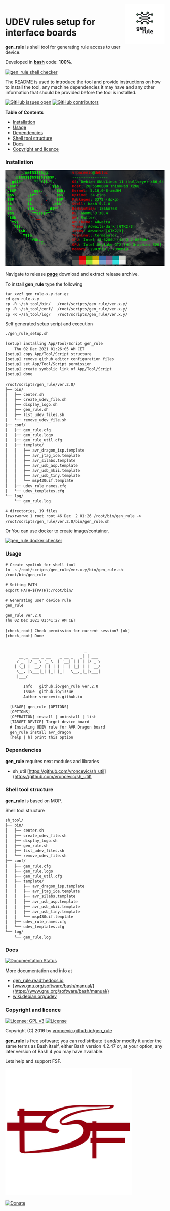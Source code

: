 <img align="right" src="https://raw.githubusercontent.com/vroncevic/gen_rule/dev/docs/gen_rule_logo.png" width="25%">

# UDEV rules setup for interface boards

**gen_rule** is shell tool for generating rule access to user device.

Developed in **[bash](https://en.wikipedia.org/wiki/Bash_(Unix_shell))** code: **100%**.

[![gen_rule shell checker](https://github.com/vroncevic/gen_rule/workflows/gen_rule%20shell%20checker/badge.svg)](https://github.com/vroncevic/gen_rule/actions?query=workflow%3A%22gen_rule+shell+checker%22)

The README is used to introduce the tool and provide instructions on
how to install the tool, any machine dependencies it may have and any
other information that should be provided before the tool is installed.

[![GitHub issues open](https://img.shields.io/github/issues/vroncevic/gen_rule.svg)](https://github.com/vroncevic/gen_rule/issues) [![GitHub contributors](https://img.shields.io/github/contributors/vroncevic/gen_rule.svg)](https://github.com/vroncevic/gen_rule/graphs/contributors)

<!-- START doctoc generated TOC please keep comment here to allow auto update -->
<!-- DON'T EDIT THIS SECTION, INSTEAD RE-RUN doctoc TO UPDATE -->
**Table of Contents**

- [Installation](#installation)
- [Usage](#usage)
- [Dependencies](#dependencies)
- [Shell tool structure](#shell-tool-structure)
- [Docs](#docs)
- [Copyright and licence](#copyright-and-licence)

<!-- END doctoc generated TOC please keep comment here to allow auto update -->

### Installation

![Debian Linux OS](https://raw.githubusercontent.com/vroncevic/gen_rule/dev/docs/debtux.png)

Navigate to release **[page](https://github.com/vroncevic/gen_rule/releases)** download and extract release archive.

To install **gen_rule** type the following

```
tar xvzf gen_rule-x.y.tar.gz
cd gen_rule-x.y
cp -R ~/sh_tool/bin/   /root/scripts/gen_rule/ver.x.y/
cp -R ~/sh_tool/conf/  /root/scripts/gen_rule/ver.x.y/
cp -R ~/sh_tool/log/   /root/scripts/gen_rule/ver.x.y/
```

Self generated setup script and execution
```
./gen_rule_setup.sh

[setup] installing App/Tool/Script gen_rule
	Thu 02 Dec 2021 01:26:05 AM CET
[setup] copy App/Tool/Script structure
[setup] remove github editor configuration files
[setup] set App/Tool/Script permission
[setup] create symbolic link of App/Tool/Script
[setup] done

/root/scripts/gen_rule/ver.2.0/
├── bin/
│   ├── center.sh
│   ├── create_udev_file.sh
│   ├── display_logo.sh
│   ├── gen_rule.sh
│   ├── list_udev_files.sh
│   └── remove_udev_file.sh
├── conf/
│   ├── gen_rule.cfg
│   ├── gen_rule.logo
│   ├── gen_rule_util.cfg
│   ├── template/
│   │   ├── avr_dragon_isp.template
│   │   ├── avr_jtag_ice.template
│   │   ├── avr_silabs.template
│   │   ├── avr_usb_asp.template
│   │   ├── avr_usb_mkii.template
│   │   ├── avr_usb_tiny.template
│   │   └── msp430uif.template
│   ├── udev_rule_names.cfg
│   └── udev_templates.cfg
└── log/
    └── gen_rule.log

4 directories, 19 files
lrwxrwxrwx 1 root root 46 Dec  2 01:26 /root/bin/gen_rule -> /root/scripts/gen_rule/ver.2.0/bin/gen_rule.sh
```

Or You can use docker to create image/container.

[![gen_rule docker checker](https://github.com/vroncevic/gen_rule/workflows/gen_rule%20docker%20checker/badge.svg)](https://github.com/vroncevic/gen_rule/actions?query=workflow%3A%22gen_rule+docker+checker%22)

### Usage

```
# Create symlink for shell tool
ln -s /root/scripts/gen_rule/ver.x.y/bin/gen_rule.sh /root/bin/gen_rule

# Setting PATH
export PATH=${PATH}:/root/bin/

# Generating user device rule
gen_rule 

gen_rule ver.2.0
Thu 02 Dec 2021 01:41:27 AM CET

[check_root] Check permission for current session? [ok]
[check_root] Done

	                                      
	                               _      
	  __ _  ___ _ __    _ __ _   _| | ___ 
	 / _` |/ _ \ '_ \  | '__| | | | |/ _ \
	| (_| |  __/ | | | | |  | |_| | |  __/
	 \__, |\___|_| |_| |_|   \__,_|_|\___|
	 |___/                                
	                                      
		Info   github.io/gen_rule ver.2.0 
		Issue  github.io/issue
		Author vroncevic.github.io

  [USAGE] gen_rule [OPTIONS]
  [OPTIONS]
  [OPERATION] install | uninstall | list
  [TARGET DEVICE] Target device board
  # Instaling UDEV rule for AVR Dragon board
  gen_rule install avr_dragon
  [help | h] print this option
```

### Dependencies

**gen_rule** requires next modules and libraries
* sh_util [https://github.com/vroncevic/sh_util](https://github.com/vroncevic/sh_util)

### Shell tool structure

**gen_rule** is based on MOP.

Shell tool structure
```
sh_tool/
├── bin/
│   ├── center.sh
│   ├── create_udev_file.sh
│   ├── display_logo.sh
│   ├── gen_rule.sh
│   ├── list_udev_files.sh
│   └── remove_udev_file.sh
├── conf/
│   ├── gen_rule.cfg
│   ├── gen_rule.logo
│   ├── gen_rule_util.cfg
│   ├── template/
│   │   ├── avr_dragon_isp.template
│   │   ├── avr_jtag_ice.template
│   │   ├── avr_silabs.template
│   │   ├── avr_usb_asp.template
│   │   ├── avr_usb_mkii.template
│   │   ├── avr_usb_tiny.template
│   │   └── msp430uif.template
│   ├── udev_rule_names.cfg
│   └── udev_templates.cfg
└── log/
    └── gen_rule.log
```

### Docs

[![Documentation Status](https://readthedocs.org/projects/gen_rule/badge/?version=latest)](https://gen_rule.readthedocs.io/projects/gen_rule/en/latest/?badge=latest)

More documentation and info at
* [gen_rule.readthedocs.io](https://gen_rule.readthedocs.io/en/latest/)
* [www.gnu.org/software/bash/manual/](https://www.gnu.org/software/bash/manual/)
* [wiki.debian.org/udev](https://wiki.debian.org/udev)

### Copyright and licence

[![License: GPL v3](https://img.shields.io/badge/License-GPLv3-blue.svg)](https://www.gnu.org/licenses/gpl-3.0) [![License](https://img.shields.io/badge/License-Apache%202.0-blue.svg)](https://opensource.org/licenses/Apache-2.0)

Copyright (C) 2016 by [vroncevic.github.io/gen_rule](https://vroncevic.github.io/gen_rule)

**gen_rule** is free software; you can redistribute it and/or modify
it under the same terms as Bash itself, either Bash version 4.2.47 or,
at your option, any later version of Bash 4 you may have available.

Lets help and support FSF.

[![Free Software Foundation](https://raw.githubusercontent.com/vroncevic/gen_rule/dev/docs/fsf-logo_1.png)](https://my.fsf.org/)

[![Donate](https://www.paypalobjects.com/en_US/i/btn/btn_donateCC_LG.gif)](https://my.fsf.org/donate/)

